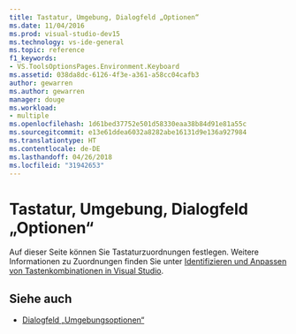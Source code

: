 ```yaml
---
title: Tastatur, Umgebung, Dialogfeld „Optionen“
ms.date: 11/04/2016
ms.prod: visual-studio-dev15
ms.technology: vs-ide-general
ms.topic: reference
f1_keywords:
- VS.ToolsOptionsPages.Environment.Keyboard
ms.assetid: 038da8dc-6126-4f3e-a361-a58cc04cafb3
author: gewarren
ms.author: gewarren
manager: douge
ms.workload:
- multiple
ms.openlocfilehash: 1d61bed37752e501d58330eaa38b84d91e81a55c
ms.sourcegitcommit: e13e61ddea6032a8282abe16131d9e136a927984
ms.translationtype: HT
ms.contentlocale: de-DE
ms.lasthandoff: 04/26/2018
ms.locfileid: "31942653"
---
```

# <a name="keyboard-environment-options-dialog-box"></a>Tastatur, Umgebung, Dialogfeld „Optionen“
Auf dieser Seite können Sie Tastaturzuordnungen festlegen. Weitere Informationen zu Zuordnungen finden Sie unter [Identifizieren und Anpassen von Tastenkombinationen in Visual Studio](../../ide/identifying-and-customizing-keyboard-shortcuts-in-visual-studio.md).

## <a name="see-also"></a>Siehe auch

- [Dialogfeld „Umgebungsoptionen“](../../ide/reference/environment-options-dialog-box.md)